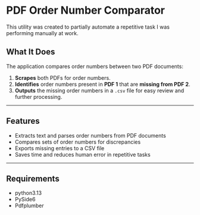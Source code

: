 # PDF Order Number Comparator

This utility was created to partially automate a repetitive task I was performing manually at work.

## What It Does

The application compares order numbers between two PDF documents:

1. **Scrapes** both PDFs for order numbers.
2. **Identifies** order numbers present in **PDF 1** that are **missing from PDF 2**.
3. **Outputs** the missing order numbers in a `.csv` file for easy review and further processing.

---

## Features

- Extracts text and parses order numbers from PDF documents
- Compares sets of order numbers for discrepancies
- Exports missing entries to a CSV file
- Saves time and reduces human error in repetitive tasks

---

## Requirements

- python3.13
- PySide6
- Pdfplumber
